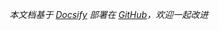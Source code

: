 *本文档基于 [Docsify](https://docsify.js.org) 部署在 [GitHub](https://github.com/cyanzhong/docs.taio.app)，欢迎一起改进*